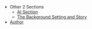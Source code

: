 * Other 2 Sections
    * [AI Section](/ai.md)
    * [The Background Setting and Story](/bg.md)
* [Author](https://ganzhe.site)